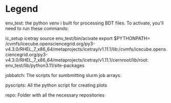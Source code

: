 # Legend

env_test: the python venv i built for processing BDT files. To activate, you'll need to run these commands:

ic_setup
icetray
source env_test/bin/acivate
export $PYTHONPATH=
/cvmfs/icecube.opensciencegrid.org/py3-v4.3.0/RHEL_7_x86_64/metaprojects/icetray/v1.11.1/lib:/cvmfs/icecube.opensciencegrid.org/py3-v4.3.0/RHEL_7_x86_64/metaprojects/icetray/v1.11.1/cernroot/lib/root:
env_test/lib/python3.11/site-packages

jobbatch: The scripts for sumbmitting slurm job arrays.

pyscripts: All the python script for creating plots

repo: Folder with all the necessary repositories
